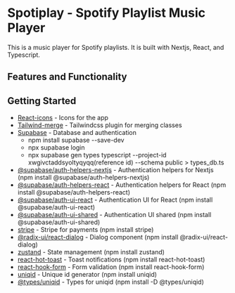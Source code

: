 # Spotiplay - Spotify Playlist Music Player

This is a music player for Spotify playlists. It is built with Nextjs, React, and Typescript.

<!-- Image Of Application -->

## Features and Functionality

## Getting Started

-  [React-icons](https://react-icons.github.io/react-icons/) - Icons for the app
-  [Tailwind-merge](https://www.npmjs.com/package/tailwind-merge) - Tailwindcss plugin for merging classes
-  [Supabase](https://supabase.io/) - Database and authentication
   -  npm install supabase --save-dev
   -  npx supabase login
   -  npx supabase gen types typescript --project-id xwgivctaddsyoltyqyqq(reference id) --schema public > types_db.ts
-  [@supabase/auth-helpers-nextjs](https://www.npmjs.com/package/@supabase/auth-helpers-nextjs) - Authentication helpers for Nextjs (npm install @supabase/auth-helpers-nextjs)
-  [@supabase/auth-helpers-react](https://www.npmjs.com/package/@supabase/auth-helpers-react) - Authentication helpers for React (npm install @supabase/auth-helpers-react)
-  [@supabase/auth-ui-react](https://www.npmjs.com/package/@supabase/auth-ui-react) - Authentication UI for React (npm install @supabase/auth-ui-react)
-  [@supabase/auth-ui-shared](https://www.npmjs.com/package/@supabase/auth-ui-shared) - Authentication UI shared (npm install @supabase/auth-ui-shared)
-  [stripe](https://stripe.com/) - Stripe for payments (npm install stripe)
-  [@radix-ui/react-dialog](https://www.npmjs.com/package/@radix-ui/react-dialog) - Dialog component (npm install @radix-ui/react-dialog)
-  [zustand](https://www.npmjs.com/package/zustand) - State management (npm install zustand)
-  [react-hot-toast](https://www.npmjs.com/package/react-hot-toast) - Toast notifications (npm install react-hot-toast)
-  [react-hook-form](https://www.npmjs.com/package/react-hook-form) - Form validation (npm install react-hook-form)
-  [uniqid](https://www.npmjs.com/package/uniqid) - Unique id generator (npm install uniqid)
-  [@types/uniqid](https://www.npmjs.com/package/@types/uniqid) - Types for uniqid (npm install -D @types/uniqid)
